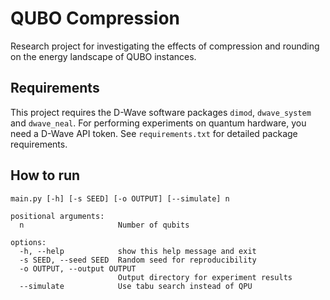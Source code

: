 # QUBO Compression

Research project for investigating the effects of compression and rounding on the energy landscape of QUBO instances.

## Requirements

This project requires the D-Wave software packages `dimod`, `dwave_system` and `dwave_neal`.
For performing experiments on quantum hardware, you need a D-Wave API token.
See `requirements.txt` for detailed package requirements.


## How to run

```
main.py [-h] [-s SEED] [-o OUTPUT] [--simulate] n

positional arguments:
  n                     Number of qubits

options:
  -h, --help            show this help message and exit
  -s SEED, --seed SEED  Random seed for reproducibility
  -o OUTPUT, --output OUTPUT
                        Output directory for experiment results
  --simulate            Use tabu search instead of QPU
```
